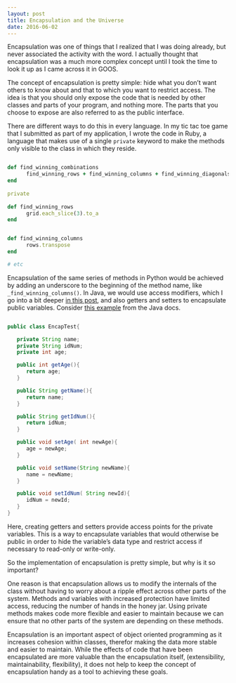 ```yaml
---
layout: post
title: Encapsulation and the Universe
date: 2016-06-02
---
```


Encapsulation was one of things that I realized that I was doing already, but never associated the activity with the word. I actually thought that encapsulation was a much more complex concept until I took the time to look it up as I came across it in GOOS.

The concept of encapsulation is pretty simple: hide what you don’t want others to know about and that to which you want to restrict access. The idea is that you should only expose the code that is needed by other classes and parts of your program, and nothing more. The parts that you choose to expose are also referred to as the public interface. 

There are different ways to do this in every language. In my tic tac toe game that I submitted as part of my application, I wrote the code in Ruby, a language that makes use of a single `private` keyword to make the methods only visible to the class in which they reside. 


```ruby

def find_winning_combinations
      find_winning_rows + find_winning_columns + find_winning_diagonals
end
  
private
  
def find_winning_rows
      grid.each_slice(3).to_a
end


def find_winning_columns
      rows.transpose
end

# etc
```

Encapsulation of the same series of methods in Python would be achieved by adding an underscore to the beginning of the method name, like `_find_winning_columns()`. In Java, we would use access modifiers, which I go into a bit deeper [in this post](http://nicolecarpenter.github.io/2016/03/26/clean-code-chapter-14-successive-refinement.html), and also getters and setters to encapsulate public variables. Consider [this example](http://www.tutorialspoint.com/java/java_encapsulation.htm) from the Java docs.

```java

public class EncapTest{

   private String name;
   private String idNum;
   private int age;

   public int getAge(){
      return age;
   }

   public String getName(){
      return name;
   }

   public String getIdNum(){
      return idNum;
   }

   public void setAge( int newAge){
      age = newAge;
   }

   public void setName(String newName){
      name = newName;
   }

   public void setIdNum( String newId){
      idNum = newId;
   }
}
```

Here, creating getters and setters provide access points for the private variables. This is a way to encapsulate variables that would otherwise be public in order to hide the variable’s data type and restrict access if necessary to read-only or write-only.

So the implementation of encapsulation is pretty simple, but why is it so important?

One reason is that encapsulation allows us to modify the internals of the class without having to worry about a ripple effect across other parts of the system. Methods and variables with increased protection have limited access, reducing the number of hands in the honey jar. Using private methods makes code more flexible and easier to maintain because we can ensure that no other parts of the system are depending on these methods.

Encapsulation is an important aspect of object oriented programming as it increases cohesion within classes, therefor making the data more stable and easier to maintain. While the effects of code that have been encapsulated are more valuable than the encapsulation itself, (extensibility, maintainability, flexibility), it does not help to keep the concept of encapsulation handy as a tool to achieving these goals. 
